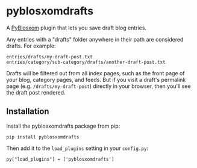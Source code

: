 # pyblosxomdrafts

A [PyBlosxom](https://pyblosxom.github.io/) plugin that lets you save draft
blog entries.

Any entries with a "drafts" folder anywhere in their path are considered drafts.
For example:

    entries/drafts/my-draft-post.txt
    entries/category/sub-category/drafts/another-draft-post.txt

Drafts will be filtered out from all index pages, such as the front page of
your blog, category pages, and feeds. But if you visit a draft's permalink
page (e.g. `/drafts/my-draft-post`) directly in your browser, then you'll see
the draft post rendered.


## Installation

Install the pyblosxomdrafts package from pip:

    pip install pyblosxomdrafts

Then add it to the `load_plugins` setting in your `config.py`:

    py["load_plugins"] = ['pyblosxomdrafts']
